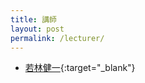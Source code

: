 ```yaml
---
title: 講師
layout: post
permalink: /lecturer/
---
```

- [若林健一](https://crssrds.jp/){:target="_blank"}
